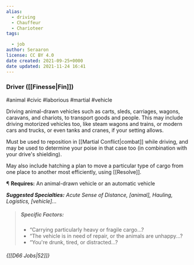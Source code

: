 ```yaml
---
alias:
  - driving
  - Chauffeur
  - Charioteer
tags:

  - job
author: Seraaron
license: CC BY 4.0
date created: 2021-09-25+0000
date updated: 2021-11-24 16:41
---
```


### Driver ([[Finesse|Fin]])

#animal #civic #laborious #martial #vehicle

Driving animal-drawn vehicles such as carts, sleds, carriages, wagons, caravans, and chariots, to transport goods and people. This may include driving motorized vehicles too, like steam wagons and trains, or modern cars and trucks, or even tanks and cranes, if your setting allows.

Must be used to reposition in  [[Martial Conflict|combat]] while driving, and may be used to determine your poise in that case too  (in combination with your drive's shielding).

May also include hatching a plan to move a particular type of cargo from one place to another most efficiently, using [[Resolve]].

¶ **Requires:** An animal-drawn vehicle or an automatic vehicle

_**Suggested Specialties:** Acute Sense of Distance, [animal], Hauling, Logistics, [vehicle]..._

> ##### Specific Factors:
>
> - “Carrying particularly heavy or fragile cargo...?
> - “The vehicle is in need of repair, or the animals are unhappy...?
> - “You're drunk, tired, or distracted...?

###### {[[D66 Jobs|52]]}
